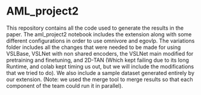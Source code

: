 # AML_project2
This repository contains all the code used to generate the results in the paper. The aml_project2 notebook includes the extension along with some different configurations in order to use omnivore and egovlp. The variations  folder includes all the changes that were needed to be made for using VSLBase, VSLNet with non shared encoders, the VSLNet main modified for pretraining and finetuning, and 2D-TAN (Which kept failing due to its long Runtime, and colab kept timing us out, but we will include the modifications that we tried to do).
We also include a sample dataset generated entirely by our extension. (Note: we used the merge tool to merge results so that each component of the team could run it in parallel).
